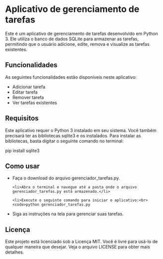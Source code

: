 <h1>Aplicativo de gerenciamento de tarefas</h1>
<p>Este é um aplicativo de gerenciamento de tarefas desenvolvido em Python 3. Ele utiliza o banco de dados SQLite para armazenar as tarefas, permitindo que o usuário adicione, edite, remova e visualize as tarefas existentes.</p>
<h2>Funcionalidades</h2>
<p>As seguintes funcionalidades estão disponíveis neste aplicativo:</p>
<ul>
    <li>Adicionar tarefa</li>
    <li>Editar tarefa</li>
    <li>Remover tarefa</li>
    <li>Ver tarefas existentes</li>
    
</ul>
<h2>Requisitos</h2>
<p>Este aplicativo requer o Python 3 instalado em seu sistema. Você também precisará ter as bibliotecas sqlite3 e os instalados. Para instalar as bibliotecas, basta digitar o seguinte comando no terminal:</p>
<code'>pip install sqlite3
</code>
<h2>Como usar</h2>
<ul>
    <li>Faça o download do arquivo gerenciador_tarefas.py.</li>

    <li>Abra o terminal e navegue até a pasta onde o arquivo gerenciador_tarefas.py está armazenado.</li>

    <li>Execute o seguinte comando para iniciar o aplicativo:<br>
    <code>python gerenciador_tarefas.py
</code>
    </li>
    <li>Siga as instruções na tela para gerenciar suas tarefas.</li>           
</ul>
<h2>Licença</h2>
<p>Este projeto está licenciado sob a Licença MIT. Você é livre para usá-lo de qualquer maneira que desejar. Veja o arquivo LICENSE para obter mais detalhes.</p>

